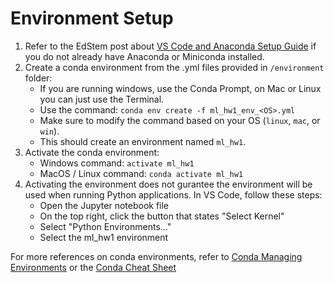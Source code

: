 # Environment Setup

1. Refer to the EdStem post about [VS Code and Anaconda Setup Guide](https://edstem.org/us/courses/62622/discussion/5175000) if you do not already have Anaconda or Miniconda installed.
2. Create a conda environment from the .yml files provided in `/environment` folder:
    - If you are running windows, use the Conda Prompt, on Mac or Linux you can just use the Terminal.
    - Use the command: `conda env create -f ml_hw1_env_<OS>.yml`
    - Make sure to modify the command based on your OS (`linux`, `mac`, or `win`).
    - This should create an environment named `ml_hw1`. 
3. Activate the conda environment:
    - Windows command: `activate ml_hw1` 
    - MacOS / Linux command: `conda activate ml_hw1`
4. Activating the environment does not gurantee the environment will be used when running Python applications. In VS Code, follow these steps:
    - Open the Jupyter notebook file
    - On the top right, click the button that states "Select Kernel"
    - Select "Python Environments..."
    - Select the ml_hw1 environment

For more references on conda environments, refer to [Conda Managing Environments](https://docs.conda.io/projects/conda/en/latest/user-guide/tasks/manage-environments.html) or the [Conda Cheat Sheet](https://docs.conda.io/projects/conda/en/4.6.0/_downloads/52a95608c49671267e40c689e0bc00ca/conda-cheatsheet.pdf)
